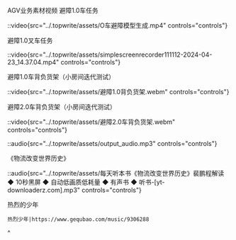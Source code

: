 AGV业务素材视频
避障1.0车任务

::video{src="../.topwrite/assets/O车避障模型生成.mp4" controls="controls"}

避障1.0叉车任务

::video{src="../.topwrite/assets/simplescreenrecorder111112-2024-04-23_14.37.04.mp4" controls="controls"}

避障1.0车背负货架（小房间迭代测试）

::video{src="../.topwrite/assets/避障1.0背负货架.webm" controls="controls"}

避障2.0车背负货架（小房间迭代测试）

::video{src="../.topwrite/assets/避障2.0车背负货架.webm" controls="controls"}

::audio{src="../.topwrite/assets/output_audio.mp3" controls="controls"}

《物流改变世界历史》

::audio{src="../.topwrite/assets/每天听本书《物流改变世界历史》裴鹏程解读 ◆ 10秒黑屏 ◆ 自动低画质低耗量 ◆ 有声书 ◆ 听书-[yt-downloaderz.com].mp3" controls="controls"}

热烈的少年

```[audio]
热烈少年|https://www.gequbao.com/music/9306288
```

^
